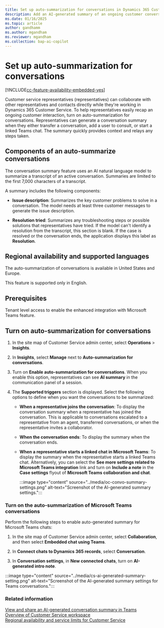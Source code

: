 ```yaml
---
title: Set up auto-summarization for conversations in Dynamics 365 Customer Service
description: Add an AI-generated summary of an ongoing customer conversation in Dynamics 365 Customer Service.
ms.date: 01/16/2025
ms.topic: article
author: gandhamm 
ms.author: mgandham
ms.reviewer: mgandham
ms.collection: bap-ai-copilot
---
```


# Set up auto-summarization for conversations

[!INCLUDE[cc-feature-availability-embedded-yes](../../includes/cc-feature-availability-embedded-yes.md)]


Customer service representatives (representatives) can collaborate with other representatives and contacts directly while they're working in Dynamics 365 Customer Service. To help representatives easily recap an ongoing customer interaction, turn on auto-summarization for conversations. Representatives can generate a conversation summary when they either transfer a conversation, add a user to consult, or start a linked Teams chat. The summary quickly provides context and relays any steps taken.

## Components of an auto-summarize conversations

The conversation summary feature uses an AI natural language model to summarize a transcript of an active conversation. Summaries are limited to the first 7,000 characters of a transcript.

A summary includes the following components:

- **Issue description**: Summarizes the key customer problems to solve in a conversation. The model needs at least three customer messages to generate the issue description.

- **Resolution tried**: Summarizes any troubleshooting steps or possible solutions that representatives have tried. If the model can't identify a resolution from the transcript, this section is blank. If the case is resolved or the conversation ends, the application displays this label as **Resolution**.

## Regional availability and supported languages

The auto-summarization of conversations is available in United States and Europe.

This feature is supported only in English.


## Prerequisites

Tenant level access to enable the enhanced integration with Microsoft Teams feature.

## Turn on auto-summarization for conversations

1. In the site map of Customer Service admin center, select **Operations** > **Insights**.

1. In **Insights**, select **Manage** next to **Auto-summarization for conversations**.

1. Turn on **Enable auto-summarization for conversations**. When you enable this option, representatives can see **AI summary**  in the communication panel of a session.

1. The **Supported triggers** section is displayed. Select the following options to define when you want the conversations to be summarized:
  
   - **When a representative joins the conversation**: To display the conversation summary when a representative has joined the conversation. This is applicable to conversations escalated to a representative from an agent, transferred conversations, or when the representative invites a collaborator.
   - **When the conversation ends**: To display the summary when the conversation ends.
   - **When a representative starts a linked chat in Microsoft Teams**: To display the summary when the representative starts a linked Teams chat. Alternatively, you can select the **See more settings related to Microsoft Teams integration** link and turn on **Include a note** in the **Case settings** flyout of **Microsoft Teams collaboration and chat**.
   
        :::image type="content" source="../media/oc-convo-summary-settings.png" alt-text="Screenshot of the AI-generated summary settings.":::

### Turn on the auto-summarization of Microsoft Teams conversations

Perform the following steps to enable auto-generated summary for Microsoft Teams chats:

1. In the site map of Customer Service admin center, select **Collaboration**, and then select **Embedded chat using Teams**.

1. In **Connect chats to Dynamics 365 records**, select **Conversation**.

1. In **Conversation settings**, in **New connected chats**, turn on **AI-generated intro note**.

:::image type="content" source="../media/cs-ai-generated-summary-setting.png" alt-text="Screenshot of the AI-generated summary settings for Teams conversations.":::


### Related information

[View and share an AI-generated conversation summary in Teams](../use/cs-ai-generated-summary.md)<br>
[Overview of Customer Service workspace](../implement/csw-overview.md)  
[Regional availability and service limits for Customer Service](cs-region-availability-service-limits.md)
